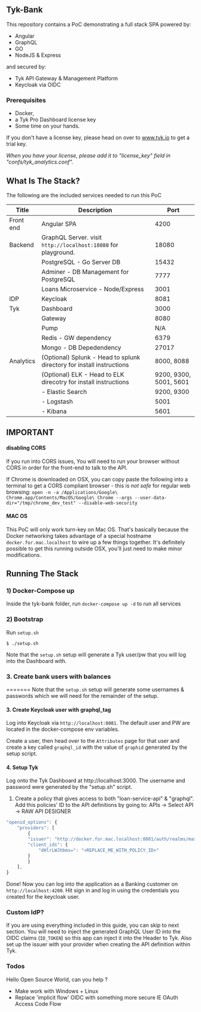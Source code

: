 ## Tyk-Bank

This repository contains a PoC demonstrating a full stack SPA powered by:

- Angular
- GraphQL
- GO
- NodeJS & Express

and secured by:

- Tyk API Gateway & Management Platform
- Keycloak via OIDC

### Prerequisites

- Docker,
- a Tyk Pro Dashboard license key
- Some time on your hands.

If you don't have a license key, please head on over to www.tyk.io to get a trial key.

_When you have your license, please add it to "license_key" field in "confs/tyk_analytics.conf"._

## What Is The Stack?

The following are the included services needed to run this PoC

| Title     | Description                                                           | Port                   |
| --------- | --------------------------------------------------------------------- | ---------------------- |
| Front end | Angular SPA                                                           | 4200                   |
| Backend   | GraphQL Server. visit `http://localhost:18080` for playground.        | 18080                  |
|           | PostgreSQL - Go Server DB                                             | 15432                  |
|           | Adminer - DB Management for PostgreSQL                                | 7777                   |
|           | Loans Microservice - Node/Express                                     | 3001                   |
| IDP       | Keycloak                                                              | 8081                   |
| Tyk       | Dashboard                                                             | 3000                   |
|           | Gateway                                                               | 8080                   |
|           | Pump                                                                  | N/A                    |
|           | Redis - GW dependency                                                 | 6379                   |
|           | Mongo - DB Depedendency                                               | 27017                  |
| Analytics | (Optional) Splunk - Head to splunk directory for install instructions | 8000, 8088             |
|           | (Optional) ELK - Head to ELK direcotry for install instructions       | 9200, 9300, 5001, 5601 |
|           | - Elastic Search                                                      | 9200, 9300             |
|           | - Logstash                                                            | 5001                   |
|           | - Kibana                                                              | 5601                   |

## IMPORTANT

#### disabling CORS

If you run into CORS issues, You will need to run your browser without CORS in order for the front-end to talk to the API.

If Chrome is downloaded on OSX, you can copy paste the following into a terminal to get a CORS compliant browser - this is _not safe_ for regular web browsing:
`open -n -a /Applications/Google\ Chrome.app/Contents/MacOS/Google\ Chrome --args --user-data-dir="/tmp/chrome_dev_test" --disable-web-security`

#### MAC OS

This PoC will only work turn-key on Mac OS. That's basically because the Docker networking takes advantage of a special hostname `docker.for.mac.localhost` to wire up a few things together. It's definitely possible to get this running outside OSX, you'll just need to make minor modifications.

## Running The Stack

### 1) Docker-Compose up

Inside the tyk-bank folder, run `docker-compose up -d` to run all services

### 2) Bootstrap

Run `setup.sh`

```
$ ./setup.sh
```

Note that the `setup.sh` setup will generate a Tyk user/pw that you will log into the Dashboard with.

### 3. Create bank users with balances

=======
Note that the `setup.sh` setup will generate some usernames & passwords which we will need for the remainder of the setup.

#### 3. Create Keycloak user with graphql_tag

Log into Keycloak via `http://localhost:8081`. The default user and PW are located in the docker-compose env variables.

Create a user, then head over to the `Attributes` page for that user and create a key called `graphql_id` with the value of `graphid` generated by the setup script.

#### 4. Setup Tyk

Log onto the Tyk Dashboard at http://localhost:3000. The username and password were generated by the "setup.sh" script.

1. Create a policy that gives access to both "loan-service-api" & "graphql". Add this policies' ID to the API definitions by going to:
   APIs -> Select API -> RAW API DESIGNER

```Javascript
"openid_options": {
    "providers": [
        {
        "issuer": "http://docker.for.mac.localhost:8081/auth/realms/master",
        "client_ids": {
            "dHlrLWJhbms=": "<REPLACE_ME_WITH_POLICY_ID>"
        }
        }
    ],
}
```

Done! Now you can log into the application as a Banking customer on `http://localhost:4200`. Hit sign in and log in using the credentials you created for the keycloak user.

### Custom IdP?

If you are using everything included in this guide, you can skip to next section.
You will need to inject the generated GraphQL User ID into the OIDC claims (`ID_TOKEN`) so this app can inject it into the Header to Tyk. Also set up the issuer with your provider when creating the API definition within Tyk.

### Todos

Hello Open Source World, can you help ?

- Make work with Windows + Linux
- Replace 'implicit flow' OIDC with something more secure IE OAuth Access Code Flow

